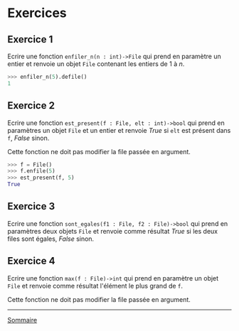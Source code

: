 # Exercices

## Exercice 1

Ecrire une fonction `enfiler_n(n : int)->File` qui prend en paramètre un entier et renvoie un objet `File` contenant les entiers de $1$ à $n$.

```python
>>> enfiler_n(5).defile()
1
```

## Exercice 2

Ecrire une fonction `est_present(f : File, elt : int)->bool` qui prend en paramètres un objet `File` et un entier et renvoie $True$ si `elt` est présent dans `f`, $False$ sinon.

Cette fonction ne doit pas modifier la file passée en argument.

```python
>>> f = File()
>>> f.enfile(5)
>>> est_present(f, 5)
True
```

## Exercice 3

Ecrire une fonction `sont_egales(f1 : File, f2 : File)->bool` qui prend en paramètres deux objets `File` et renvoie comme résultat $True$ si les deux files sont égales, $False$ sinon.

## Exercice 4

Ecrire une fonction `max(f : File)->int` qui prend en paramètre un objet `File` et renvoie comme résultat l'élément le plus grand de `f`.

Cette fonction ne doit pas modifier la file passée en argument.

_________________

[Sommaire](./../README.md)